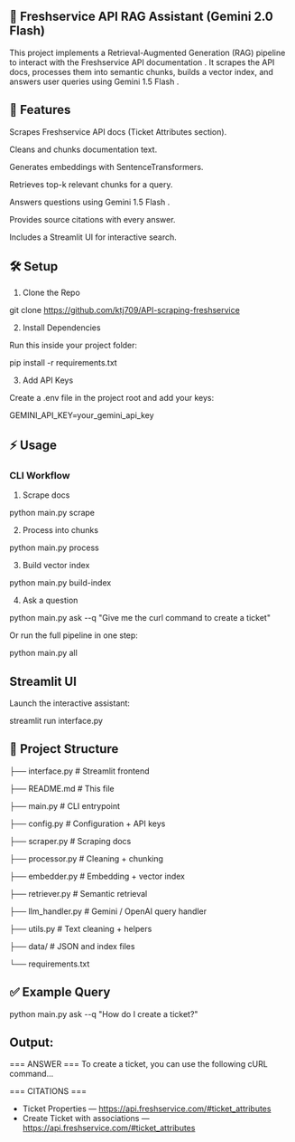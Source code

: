 ## 📘 Freshservice API RAG Assistant (Gemini 2.0 Flash)

This project implements a Retrieval-Augmented Generation (RAG) pipeline to interact with the Freshservice API documentation
.
It scrapes the API docs, processes them into semantic chunks, builds a vector index, and answers user queries using Gemini 1.5 Flash .

## 🚀 Features

Scrapes Freshservice API docs (Ticket Attributes section).

Cleans and chunks documentation text.

Generates embeddings with SentenceTransformers.

Retrieves top-k relevant chunks for a query.

Answers questions using Gemini 1.5 Flash .

Provides source citations with every answer.

Includes a Streamlit UI for interactive search.


## 🛠️ Setup

1. Clone the Repo

git clone https://github.com/ktj709/API-scraping-freshservice



2. Install Dependencies

Run this inside your project folder:

pip install -r requirements.txt


3. Add API Keys

Create a .env file in the project root and add your keys:

GEMINI_API_KEY=your_gemini_api_key


## ⚡ Usage

### CLI Workflow

1. Scrape docs

python main.py scrape


2. Process into chunks

python main.py process


3. Build vector index

python main.py build-index


4. Ask a question

python main.py ask --q "Give me the curl command to create a ticket"


Or run the full pipeline in one step:

python main.py all

## Streamlit UI

Launch the interactive assistant:

streamlit run interface.py

## 📂 Project Structure

├── interface.py         # Streamlit frontend   

├── README.md            # This file

├── main.py              # CLI entrypoint

├── config.py            # Configuration + API keys

├── scraper.py           # Scraping docs

├── processor.py         # Cleaning + chunking

├── embedder.py          # Embedding + vector index

├── retriever.py         # Semantic retrieval

├── llm_handler.py       # Gemini / OpenAI query handler

├── utils.py             # Text cleaning + helpers

├── data/                # JSON and index files

└── requirements.txt

## ✅ Example Query

python main.py ask --q "How do I create a ticket?"

## Output:

=== ANSWER ===
To create a ticket, you can use the following cURL command...

=== CITATIONS ===
- Ticket Properties — https://api.freshservice.com/#ticket_attributes
- Create Ticket with associations — https://api.freshservice.com/#ticket_attributes
